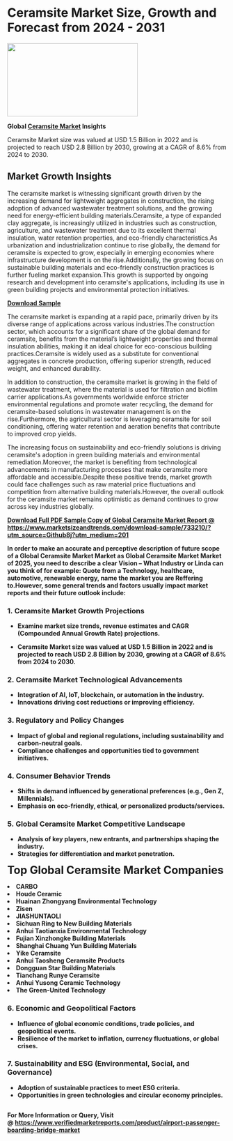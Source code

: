 <H1>Ceramsite Market Size, Growth and Forecast from 2024 - 2031</H1><img class="aligncenter size-medium wp-image-584254" src="https://thirdeyenews.in/wp-content/uploads/2024/09/Global-Market-Research-300x168.jpeg" alt="" width="300" height="168" /><p><strong>Global&nbsp;<a href="https://www.marketsizeandtrends.com/download-sample/733210/?utm_source=Github8j?utm_medium=201">Ceramsite Market</a> Insights</strong></p><p>Ceramsite Market size was valued at USD 1.5 Billion in 2022 and is projected to reach USD 2.8 Billion by 2030, growing at a CAGR of 8.6% from 2024 to 2030.</p><p><h2>Market Growth Insights</h2> <p>The ceramsite market is witnessing significant growth driven by the increasing demand for lightweight aggregates in construction, the rising adoption of advanced wastewater treatment solutions, and the growing need for energy-efficient building materials.Ceramsite, a type of expanded clay aggregate, is increasingly utilized in industries such as construction, agriculture, and wastewater treatment due to its excellent thermal insulation, water retention properties, and eco-friendly characteristics.As urbanization and industrialization continue to rise globally, the demand for ceramsite is expected to grow, especially in emerging economies where infrastructure development is on the rise.Additionally, the growing focus on sustainable building materials and eco-friendly construction practices is further fueling market expansion.This growth is supported by ongoing research and development into ceramsite's applications, including its use in green building projects and environmental protection initiatives.</p> <p><strong><a href="#">Download Sample</a></strong></p> <p>The ceramsite market is expanding at a rapid pace, primarily driven by its diverse range of applications across various industries.The construction sector, which accounts for a significant share of the global demand for ceramsite, benefits from the material’s lightweight properties and thermal insulation abilities, making it an ideal choice for eco-conscious building practices.Ceramsite is widely used as a substitute for conventional aggregates in concrete production, offering superior strength, reduced weight, and enhanced durability.</p> <p>In addition to construction, the ceramsite market is growing in the field of wastewater treatment, where the material is used for filtration and biofilm carrier applications.As governments worldwide enforce stricter environmental regulations and promote water recycling, the demand for ceramsite-based solutions in wastewater management is on the rise.Furthermore, the agricultural sector is leveraging ceramsite for soil conditioning, offering water retention and aeration benefits that contribute to improved crop yields.</p> <p>The increasing focus on sustainability and eco-friendly solutions is driving ceramsite's adoption in green building materials and environmental remediation.Moreover, the market is benefiting from technological advancements in manufacturing processes that make ceramsite more affordable and accessible.Despite these positive trends, market growth could face challenges such as raw material price fluctuations and competition from alternative building materials.However, the overall outlook for the ceramsite market remains optimistic as demand continues to grow across key industries globally.</p> <p><strong><a href="#"></p><p><span class=""><strong>Download Full PDF Sample Copy of Global Ceramsite Market Report</strong> @ <a href="https://www.marketsizeandtrends.com/download-sample/733210/?utm_source=Github8j?utm_medium=201" target="_blank">https://www.marketsizeandtrends.com/download-sample/733210/?utm_source=Github8j?utm_medium=201</a></span></p><p>In order to make an accurate and perceptive description of future scope of a Global&nbsp;Ceramsite Market Market as Global&nbsp;Ceramsite Market Market of 2025, you need to describe a clear Vision &ndash; What Industry or Linda can you think of for example: Quote from a Technology, healthcare, automotive, renewable energy, name the market you are Reffering to.However, some general trends and factors usually impact market reports and their future outlook include:</p><h3>1.&nbsp;<strong>Ceramsite Market Growth Projections</strong></h3><ul><li>Examine market size trends, revenue estimates and CAGR (Compounded Annual Growth Rate) projections.</li><li><p>Ceramsite Market size was valued at USD 1.5 Billion in 2022 and is projected to reach USD 2.8 Billion by 2030, growing at a CAGR of 8.6% from 2024 to 2030.</p></li></ul><h3>2.&nbsp;<strong>Ceramsite Market Technological Advancements</strong></h3><ul><li>Integration of AI, IoT, blockchain, or automation in the industry.</li><li>Innovations driving cost reductions or improving efficiency.</li></ul><h3>3.&nbsp;<strong>Regulatory and Policy Changes</strong></h3><ul><li>Impact of global and regional regulations, including sustainability and carbon-neutral goals.</li><li>Compliance challenges and opportunities tied to government initiatives.</li></ul><h3>4.&nbsp;<strong>Consumer Behavior Trends</strong></h3><ul><li>Shifts in demand influenced by generational preferences (e.g., Gen Z, Millennials).</li><li>Emphasis on eco-friendly, ethical, or personalized products/services.</li></ul><h3>5.&nbsp;<strong>Global Ceramsite Market Competitive Landscape</strong></h3><ul><li>Analysis of key players, new entrants, and partnerships shaping the industry.</li><li>Strategies for differentiation and market penetration.</li></ul><p data-pm-slice="1 1 []"><span style="color: inherit; font-family: inherit; font-size: 25px;">Top Global Ceramsite Market Companies</span></p><div class="" data-test-id=""><p><li>CARBO</li><li> Houde Ceramic</li><li> Huainan Zhongyang Environmental Technology</li><li> Zisen</li><li> JIASHUNTAOLI</li><li> Sichuan Ring to New Building Materials</li><li> Anhui Taotianxia Environmental Technology</li><li> Fujian Xinzhongke Building Materials</li><li> Shanghai Chuang Yun Building Materials</li><li> Yike Ceramsite</li><li> Anhui Taosheng Ceramsite Products</li><li> Dongguan Star Building Materials</li><li> Tianchang Runye Ceramsite</li><li> Anhui Yusong Ceramic Technology</li><li> The Green-United Technology</li></p></div><h3>6.&nbsp;<strong>Economic and Geopolitical Factors</strong></h3><ul><li>Influence of global economic conditions, trade policies, and geopolitical events.</li><li>Resilience of the market to inflation, currency fluctuations, or global crises.</li></ul><h3>7.&nbsp;<strong>Sustainability and ESG (Environmental, Social, and Governance)</strong></h3><ul><li>Adoption of sustainable practices to meet ESG criteria.</li><li>Opportunities in green technologies and circular economy principles.</li></ul><h2><strong style="font-size: 14px;">For More Information or Query, Visit @&nbsp;</strong><a style="background-color: #ffffff; font-size: 14px;" href="https://www.marketsizeandtrends.com/report/ceramsite-market/" target="_blank">https://www.verifiedmarketreports.com/product/airport-passenger-boarding-bridge-market</a></h2>